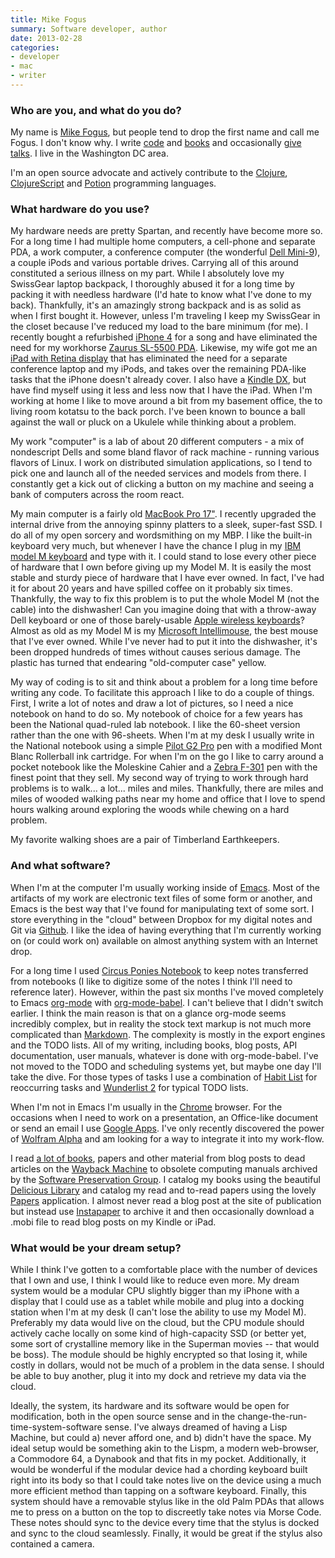 ```yaml
---
title: Mike Fogus
summary: Software developer, author
date: 2013-02-28
categories:
- developer
- mac
- writer
---
```


### Who are you, and what do you do?

My name is [Mike Fogus](http://www.fogus.me/ "Mike's website."), but people tend to drop the first name and call me Fogus. I don't know why. I write [code](http://github.com/fogus "Mike's Github account.") and [books](http://www.joyofclojure.com/ "Mike's book on Clojure.") and occasionally [give talks](http://www.fogus.me/talks/ "Mike's talks."). I live in the Washington DC area.

I'm an open source advocate and actively contribute to the [Clojure][], [ClojureScript][] and [Potion][] programming languages.

### What hardware do you use?

My hardware needs are pretty Spartan, and recently have become more so. For a long time I had multiple home computers, a cell-phone and separate PDA, a work computer, a conference computer (the wonderful [Dell Mini-9][inspiron-mini-9]), a couple iPods and various portable drives. Carrying all of this around constituted a serious illness on my part. While I absolutely love my SwissGear laptop backpack, I thoroughly abused it for a long time by packing it with needless hardware (I'd hate to know what I've done to my back). Thankfully, it's an amazingly strong backpack and is as solid as when I first bought it. However, unless I'm traveling I keep my SwissGear in the closet because I've reduced my load to the bare minimum (for me). I recently bought a refurbished [iPhone 4][iphone-4] for a song and have eliminated the need for my workhorse [Zaurus SL-5500 PDA][sl-5500]. Likewise, my wife got me an [iPad with Retina display][ipad-3] that has eliminated the need for a separate conference laptop and my iPods, and takes over the remaining PDA-like tasks that the iPhone doesn't already cover. I also have a [Kindle DX][kindle], but have find myself using it less and less now that I have the iPad. When I'm working at home I like to move around a bit from my basement office, the to living room kotatsu to the back porch. I've been known to bounce a ball against the wall or pluck on a Ukulele while thinking about a problem.

My work "computer" is a lab of about 20 different computers - a mix of nondescript Dells and some bland flavor of rack machine - running various flavors of Linux. I work on distributed simulation applications, so I tend to pick one and launch all of the needed services and models from there. I constantly get a kick out of clicking a button on my machine and seeing a bank of computers across the room react.

My main computer is a fairly old [MacBook Pro 17"][macbook-pro]. I recently upgraded the internal drive from the annoying spinny platters to a sleek, super-fast SSD. I do all of my open sorcery and wordsmithing on my MBP. I like the built-in keyboard very much, but whenever I have the chance I plug in my [IBM model M keyboard][model-m] and type with it. I could stand to lose every other piece of hardware that I own before giving up my Model M. It is easily the most stable and sturdy piece of hardware that I have ever owned. In fact, I've had it for about 20 years and have spilled coffee on it probably six times. Thankfully, the way to fix this problem is to put the whole Model M (not the cable) into the dishwasher! Can you imagine doing that with a throw-away Dell keyboard or one of those barely-usable [Apple wireless keyboards][keyboard]? Almost as old as my Model M is my [Microsoft Intellimouse][intellimouse], the best mouse that I've ever owned. While I've never had to put it into the dishwasher, it's been dropped hundreds of times without causes serious damage. The plastic has turned that endearing "old-computer case" yellow.

My way of coding is to sit and think about a problem for a long time before writing any code. To facilitate this approach I like to do a couple of things. First, I write a lot of notes and draw a lot of pictures, so I need a nice notebook on hand to do so. My notebook of choice for a few years has been the National quad-ruled lab notebook. I like the 60-sheet version rather than the one with 96-sheets. When I'm at my desk I usually write in the National notebook using a simple [Pilot G2 Pro][g2-pro] pen with a modified Mont Blanc Rollerball ink cartridge. For when I'm on the go I like to carry around a pocket notebook like the Moleskine Cahier and a [Zebra F-301][f-301] pen with the finest point that they sell. My second way of trying to work through hard problems is to walk... a lot... miles and miles. Thankfully, there are miles and miles of wooded walking paths near my home and office that I love to spend hours walking around exploring the woods while chewing on a hard problem.

My favorite walking shoes are a pair of Timberland Earthkeepers.

### And what software?

When I'm at the computer I'm usually working inside of [Emacs][]. Most of the artifacts of my work are electronic text files of some form or another, and Emacs is the best way that I've found for manipulating text of some sort. I store everything in the "cloud" between Dropbox for my digital notes and Git via [Github][]. I like the idea of having everything that I'm currently working on (or could work on) available on almost anything system with an Internet drop.

For a long time I used [Circus Ponies Notebook][notebook] to keep notes transferred from notebooks (I like to digitize some of the notes I think I'll need to reference later). However, within the past six months I've moved completely to Emacs [org-mode][] with [org-mode-babel][babel]. I can't believe that I didn't switch earlier. I think the main reason is that on a glance org-mode seems incredibly complex, but in reality the stock text markup is not much more complicated than [Markdown][]. The complexity is mostly in the export engines and the TODO lists. All of my writing, including books, blog posts, API documentation, user manuals, whatever is done with org-mode-babel. I've not moved to the TODO and scheduling systems yet, but maybe one day I'll take the dive. For those types of tasks I use a combination of [Habit List][habit-list-ios] for reoccurring tasks and [Wunderlist 2][wunderlist] for typical TODO lists.

When I'm not in Emacs I'm usually in the [Chrome][] browser. For the occasions when I need to work on a presentation, an Office-like document or send an email I use [Google Apps][g-suite]. I've only recently discovered the power of [Wolfram Alpha][wolfram-alpha] and am looking for a way to integrate it into my work-flow.

I read [a lot of books](http://www.goodreads.com/author/show/3514864.Michael_Fogus "Mike's books on Goodreads."), papers and other material from blog posts to dead articles on the [Wayback Machine][wayback-machine] to obsolete computing manuals archived by the [Software Preservation Group](http://www.softwarepreservation.org/ "The Software Preservation Group."). I catalog my books using the beautiful [Delicious Library][delicious-library] and catalog my read and to-read papers using the lovely [Papers][] application. I almost never read a blog post at the site of publication but instead use [Instapaper][] to archive it and then occasionally download a .mobi file to read blog posts on my Kindle or iPad.

### What would be your dream setup?

While I think I've gotten to a comfortable place with the number of devices that I own and use, I think I would like to reduce even more. My dream system would be a modular CPU slightly bigger than my iPhone with a display that I could use as a tablet while mobile and plug into a docking station when I'm at my desk (I can't lose the ability to use my Model M). Preferably my data would live on the cloud, but the CPU module should actively cache locally on some kind of high-capacity SSD (or better yet, some sort of crystalline memory like in the Superman movies -- that would be boss). The module should be highly encrypted so that losing it, while costly in dollars, would not be much of a problem in the data sense. I should be able to buy another, plug it into my dock and retrieve my data via the cloud.

Ideally, the system, its hardware and its software would be open for modification, both in the open source sense and in the change-the-run-time-system-software sense. I've always dreamed of having a Lisp Machine, but could a) never afford one, and b) didn't have the space. My ideal setup would be something akin to the Lispm, a modern web-browser, a Commodore 64, a Dynabook and that fits in my pocket. Additionally, it would be wonderful if the modular device had a chording keyboard built right into its body so that I could take notes live on the device using a much more efficient method than tapping on a software keyboard. Finally, this system should have a removable stylus like in the old Palm PDAs that allows me to press on a button on the top to discreetly take notes via Morse Code. These notes should sync to the device every time that the stylus is docked and sync to the cloud seamlessly. Finally, it would be great if the stylus also contained a camera.

[babel]: https://orgmode.org/worg/org-contrib/babel/ "A part of Org-mode that allows code execution."
[chrome]: https://www.google.com/intl/en/chrome/ "A WebKit-based browser, where each tab runs in its own thread."
[clojure]: https://en.wikipedia.org/wiki/Clojure "A dynamic programming language using the Java Virtual Machine."
[clojurescript]: http://www.clojurescript.net/ "A Clojure to Javascript compiler."
[delicious-library]: http://web.archive.org/web/20230520005224/http://delicious-monster.com/ "Mac software for cataloging your media."
[emacs]: http://www.gnu.org/software/emacs/ "A free open-source text editor."
[f-301]: http://web.archive.org/web/20150106211838/http://www.amazon.com:80/Zebra-F-301-Retractable-Ballpoint-Black/dp/B001JT1ADW "A pen."
[g-suite]: https://workspace.google.com/ "A hosted solution for email, calendaring and more."
[g2-pro]: http://web.archive.org/web/20230221210315/https://www.amazon.com/Pilot-Retractable-Roller-Barrel-31147/dp/B0013CIJSO "A pen."
[github]: https://github.com/ "A Git code repository service."
[habit-list-ios]: https://habitlist.com/ "An app for building and tracking habits."
[inspiron-mini-9]: https://outlet.us.dell.com/ARBOnlineSales/Online/InventorySearch.aspx?brandid=2201&c=us&cs=22&l=en&s=dfh&frid=127 "A 9 inch netbook."
[instapaper]: http://web.archive.org/web/20221226091924/https://www.instapaper.com/ "A web tool for saving pages to read later."
[intellimouse]: http://web.archive.org/web/20230408062708/http://www.amazon.com/Microsoft-D58-00026-Intellimouse-Optical-Mouse/dp/B00005TQ08 "A five-button mouse."
[ipad-3]: https://www.apple.com/ipad/ "A tablet device with a retina display."
[iphone-4]: https://en.wikipedia.org/wiki/IPhone_4 "A smartphone."
[keyboard]: https://www.apple.com/us/shop/goto/mac/accessories "The keyboard."
[kindle]: http://web.archive.org/web/20230315012831/http://www.amazon.com/Kindle-Ereader-ebook-reader/dp/B007HCCNJU/ "A digital book reader."
[macbook-pro]: https://www.apple.com/macbook-pro/ "A laptop."
[markdown]: https://daringfireball.net/projects/markdown/ "An email-like format for marking up text."
[model-m]: https://en.wikipedia.org/wiki/Model_M_keyboard "A keyboard."
[notebook]: http://web.archive.org/web/20161016195720/https://en.wikipedia.org/wiki/Circus_Ponies_NoteBook "A notebook and outliner app for the Mac."
[org-mode]: https://orgmode.org/ "An Emacs mode for notes and to-do items."
[papers]: https://www.papersapp.com/ "iTunes-like software for organising articles."
[potion]: https://github.com/perl11/potion "An object-oriented programming language."
[sl-5500]: http://web.archive.org/web/20160118210216/http://www.amazon.com:80/Sharp-undefined-Zaurus-SL-5500-PDA/dp/B000063D6E "A Linux-powered PDA with a 3.5 inch screen."
[wayback-machine]: http://archive.org/web/web.php "A service for pulling up archived copies of websites."
[wolfram-alpha]: https://www.wolframalpha.com/ "An online knowledge engine."
[wunderlist]: http://web.archive.org/web/20210128064548/https://www.wunderlist.com/ "A cloud-syncing to-do manager."
